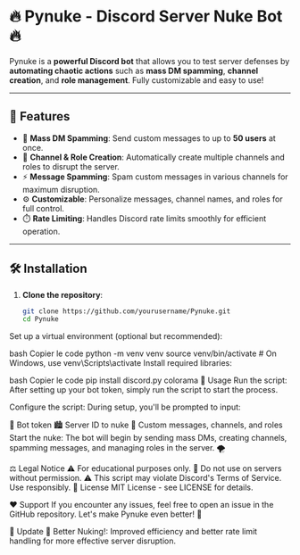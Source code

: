 # 🔥 **Pynuke - Discord Server Nuke Bot** 🔥

Pynuke is a **powerful Discord bot** that allows you to test server defenses by **automating chaotic actions** such as **mass DM spamming**, **channel creation**, and **role management**. Fully customizable and easy to use!

---

## 🚀 **Features**

- 💬 **Mass DM Spamming**: Send custom messages to up to **50 users** at once.
- 🔧 **Channel & Role Creation**: Automatically create multiple channels and roles to disrupt the server.
- ⚡ **Message Spamming**: Spam custom messages in various channels for maximum disruption.
- ⚙️ **Customizable**: Personalize messages, channel names, and roles for full control.
- ⏱️ **Rate Limiting**: Handles Discord rate limits smoothly for efficient operation.

---

## 🛠️ **Installation**

1. **Clone the repository**:
   ```bash
   git clone https://github.com/yourusername/Pynuke.git
   cd Pynuke
Set up a virtual environment (optional but recommended):

bash
Copier le code
python -m venv venv
source venv/bin/activate  # On Windows, use venv\Scripts\activate
Install required libraries:

bash
Copier le code
pip install discord.py colorama
🚀 Usage
Run the script: After setting up your bot token, simply run the script to start the process.

Configure the script: During setup, you'll be prompted to input:

🔑 Bot token
🏙️ Server ID to nuke
💌 Custom messages, channels, and roles
Start the nuke: The bot will begin by sending mass DMs, creating channels, spamming messages, and managing roles in the server. 🌪️

⚖️ Legal Notice
⚠️ For educational purposes only.
🚫 Do not use on servers without permission.
⚠️ This script may violate Discord's Terms of Service. Use responsibly.
📝 License
MIT License - see LICENSE for details.

❤️ Support
If you encounter any issues, feel free to open an issue in the GitHub repository. Let's make Pynuke even better! 💪

🚨 Update
🚀 Better Nuking!: Improved efficiency and better rate limit handling for more effective server disruption.
